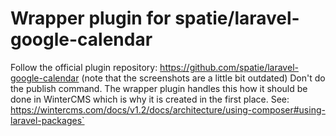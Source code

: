 # Wrapper plugin for spatie/laravel-google-calendar
Follow the official plugin repository: https://github.com/spatie/laravel-google-calendar (note that the screenshots are a little bit outdated)
Don't do the publish command. The wrapper plugin handles this how it should be done in WinterCMS which is why it is created in the first place. See: https://wintercms.com/docs/v1.2/docs/architecture/using-composer#using-laravel-packages`
